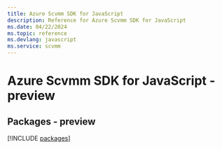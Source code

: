 ```yaml
---
title: Azure Scvmm SDK for JavaScript
description: Reference for Azure Scvmm SDK for JavaScript
ms.date: 04/22/2024
ms.topic: reference
ms.devlang: javascript
ms.service: scvmm
---
```

# Azure Scvmm SDK for JavaScript - preview
## Packages - preview
[!INCLUDE [packages](scvmm-index.md)]